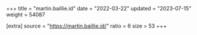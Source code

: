 +++
title = "martin.baillie.id"
date = "2022-03-22"
updated = "2023-07-15"
weight = 54087

[extra]
source = "https://martin.baillie.id/"
ratio = 6
size = 53
+++
